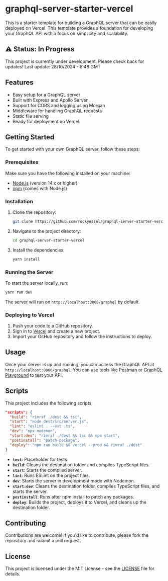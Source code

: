 # graphql-server-starter-vercel

This is a starter template for building a GraphQL server that can be easily deployed on Vercel. This template provides a foundation for developing your GraphQL API with a focus on simplicity and scalability.

## ⚠️ Status: In Progress

This project is currently under development. Please check back for updates! Last update: 28/10/2024 - 8:48 GMT

## Features

- Easy setup for a GraphQL server
- Built with Express and Apollo Server
- Support for CORS and logging using Morgan
- Middleware for handling GraphQL requests
- Static file serving
- Ready for deployment on Vercel

## Getting Started

To get started with your own GraphQL server, follow these steps:

### Prerequisites

Make sure you have the following installed on your machine:

- [Node.js](https://nodejs.org/) (version 14.x or higher)
- [npm](https://www.npmjs.com/) (comes with Node.js)

### Installation

1. Clone the repository:

   ```bash
   git clone https://github.com/rockyessel/graphql-server-starter-vercel.git
   ```

2. Navigate to the project directory:

   ```bash
   cd graphql-server-starter-vercel
   ```

3. Install the dependencies:

   ```bash
   yarn install
   ```

### Running the Server

To start the server locally, run:

```bash
yarn run dev
```

The server will run on `http://localhost:8000/graphql` by default.

### Deploying to Vercel

1. Push your code to a GitHub repository.
2. Sign in to [Vercel](https://vercel.com/) and create a new project.
3. Import your GitHub repository and follow the instructions to deploy.

## Usage

Once your server is up and running, you can access the GraphQL API at `http://localhost:8000/graphql`. You can use tools like [Postman](https://www.postman.com/) or [GraphQL Playground](https://github.com/graphql/graphql-playground) to test your API.

## Scripts

This project includes the following scripts:

```json
"scripts": {
  "build": "rimraf ./dest && tsc",
  "start": "node dest/src/server.js",
  "lint": "eslint . --ext .ts",
  "dev": "npx nodemon",
  "start:dev": "rimraf ./dest && tsc && npm start",
  "postinstall": "patch-package",
  "deploy": "npm run build && vercel --prod && rimraf ./dest"
}
```

- **`test`**: Placeholder for tests.
- **`build`**: Cleans the destination folder and compiles TypeScript files.
- **`start`**: Starts the compiled server.
- **`lint`**: Runs ESLint on the project files.
- **`dev`**: Starts the server in development mode with Nodemon.
- **`start:dev`**: Cleans the destination folder, compiles TypeScript files, and starts the server.
- **`postinstall`**: Runs after npm install to patch any packages.
- **`deploy`**: Builds the project, deploys it to Vercel, and cleans up the destination folder.

## Contributing

Contributions are welcome! If you'd like to contribute, please fork the repository and submit a pull request.

## License

This project is licensed under the MIT License - see the [LICENSE](LICENSE) file for details.
